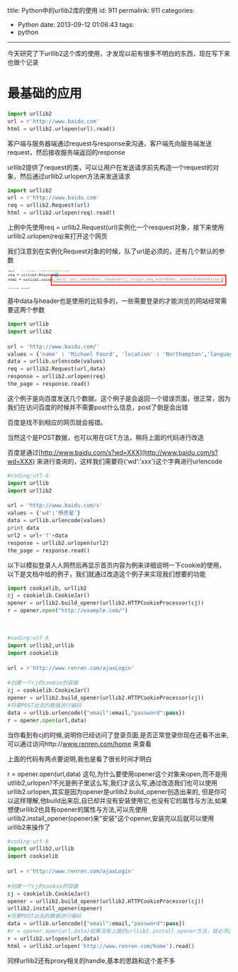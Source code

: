 title: Python中的urllib2库的使用
id: 911
permalink: 911
categories:
  - Python
date: 2013-09-12 01:06:43
tags:
  - python
---

今天研究了下urllib2这个库的使用，才发现以前有很多不明白的东西，现在写下来也做个记录

# 最基础的应用
``` python
import urllib2
url = r'http://www.baidu.com'
html = urllib2.urlopen(url).read()

```

客户端与服务器端通过request与response来沟通，客户端先向服务端发送request，然后接收服务端返回的response

urllib2提供了request的类，可以让用户在发送请求前先构造一个request的对象，然后通过urllib2.urlopen方法来发送请求
``` python
import urllib2
url = r'http://www.baidu.com'
req = urllib2.Request(url)
html = urllib2.urlopen(req).read()
```
<!-- more -->
上例中先使用req = urllib2.Request(url)实例化一个resquest对象，接下来使用urllib2.urlopen(req)来打开这个网页

我们注意到在实例化Request对象的时候，队了url是必须的，还有几个默认的参数

[![attars](/image/2013/09/attars_thumb.png "attars")](/image/2013/09/attars.png) 

基中data与header也是使用的比较多的，一些需要登录的才能浏览的网站经常需要这两个参数
``` python
import urllib
import urllib2

url = 'http://www.baidu.com/'
values = {'name' : 'Michael Foord', 'location' : 'Northampton','language' : 'Python' }
data = urllib.urlencode(values)
req = urllib2.Request(url,data)
response = urllib2.urlopen(req)
the_page = response.read()

```

这个例子是向百度发送几个数据，这个例子是会返回一个错误页面，很正常，因为我们在访问百度的时候并不需要post什么信息，post了倒是会出错

百度是找不到相应的网页就会报错。

当然这个是POST数据，也可以用在GET方法，稍将上面的代码进行改造

百度是通过[http://www.baidu.com/s?wd=XXX](http://www.baidu.com/s?wd=XXX) 来进行查询的，这样我们需要将{‘wd’:’xxx’}这个字典进行urlencode
``` python
#coding:utf-8
import urllib
import urllib2

url = 'http://www.baidu.com/s'
values = {'wd':'杨彦星'}
data = urllib.urlencode(values)
print data
url2 = url+'?'+data
response = urllib2.urlopen(url2)
the_page = response.read()

```

以下以模拟登录人人网然后再显示首页内容为例来详细说明一下cookie的使用，以下是文档中给的例子，我们就通过改造这个例子来实现我们想要的功能
``` python
import cookielib, urllib2
cj = cookielib.CookieJar()
opener = urllib2.build_opener(urllib2.HTTPCookieProcessor(cj))
r = opener.open("http://example.com/")
```

&#160;
``` python
#coding:utf-8
import urllib2,urllib
import cookielib

url = r'http://www.renren.com/ajaxLogin'

#创建一个cj的cookie的容器
cj = cookielib.CookieJar()
opener = urllib2.build_opener(urllib2.HTTPCookieProcessor(cj))
#将要POST出去的数据进行编码
data = urllib.urlencode({"email":email,"password":pass})
r = opener.open(url,data)
```

当你看到有cj的时候,说明你已经访问了登录页面,是否正常登录你现在还看不出来,可以通过访问http://www.renren.com/home 来查看

上面的代码有两点要说明,我也是看了很长时间才明白

r = opener.open(url,data) 这句,为什么要使用opener这个对象来open,而不是用utllib2,urlopen?不光是例子里这么写,我们才这么写,通过改造我们也可以使用urllib2.urlopen,其实是因为opener是urllib2.bulid_opener创造出来的, 但是你可以这样理解,他build出来后,自已却并没有安装使用它,也没有它的属性与方法,如果想使urllib2也具有opener的属性与方法,可以先使用urllib2.install_opener(opener)来"安装"这个opener,安装完以后就可以使用urllib2来操作了
``` python
#coding:utf-8
import urllib2,urllib
import cookielib

url = r'http://www.renren.com/ajaxLogin'

#创建一个cj的cookie的容器
cj = cookielib.CookieJar()
opener = urllib2.build_opener(urllib2.HTTPCookieProcessor(cj))
urllib2.install_opener(opener)
#将要POST出去的数据进行编码
data = urllib.urlencode({"email":email,"password":pass})
#r = opener.open(url,data)如果没有上面的urllib2.install_opener方法，就必须这样写了
r = urllib2.urlopen(url,data)
html = urllib2.urlopen('http://www.renren.com/home').read()

```

同样urllib2还有proxy相关的handle,基本的思路和这个差不多